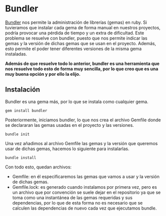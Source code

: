 # Bundler

[Bundler](https://bundler.io/) nos permite la administración de librerías (gemas) en ruby. Si tuvieramos que instalar cada gema de forma manual en nuestros proyectos, podría provocar una pérdida de tiempo y un extra de dificultad. Este problema se resuelve con bundler, puesto que nos permite indicar las gemas y la versión de dichas gemas que se usan en el proyecto. Además, esto permite el poder tener diferentes versiones de la misma gema instaladas.

**Además de que resuelve todo lo anterior, bundler es una herramienta que nos resuelve todo esto de forma muy sencilla, por lo que creo que es una muy buena opción y por ello la elijo.**

## Instalación

Bundler es una gema más, por lo que se instala como cualquier gema.

`gem install bundler`

Posteriormente, iniciamos bundler, lo que nos crea el archivo Gemfile donde se declararan las gemas usadas en el proyecto y las versiones.

`bundle init`

Una vez añadimos al archivo Gemfile las gemas y la versión que queremos usar de dichas gemas, hacemos lo siguiente para instalarlas.

`bundle install`

Con todo esto, quedan archivos:
- Gemfile: en él especificaremos las gemas que vamos a usar y la versión de dichas gemas.
- Gemfile.lock: es generado cuando instalamos por primera vez, pero es un archivo que por convención se suele dejar en el repositorio ya que se toma como una instantánea de las gemas requeridas y sus dependencias, por lo que de esta forma no es necesario que se calculen las dependencias de nuevo cada vez que ejecutamos bundle.